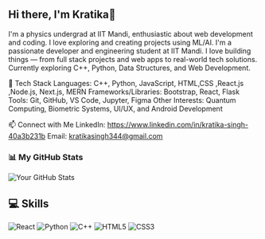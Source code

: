 ## Hi there, I'm Kratika👋

I'm a physics undergrad at IIT Mandi, enthusiastic about web development and coding. I love exploring and creating projects using ML/AI.
I'm a passionate developer and engineering student at IIT Mandi. I love building things — from full stack projects and web apps to real-world tech solutions. Currently exploring C++, Python, Data Structures, and Web Development. 

🔧 Tech Stack
Languages: C++, Python, JavaScript, HTML,CSS ,React.js ,Node.js, Next.js, MERN 
Frameworks/Libraries: Bootstrap, React, Flask
Tools: Git, GitHub, VS Code, Jupyter, Figma
Other Interests: Quantum Computing, Biometric Systems, UI/UX, and Android Development

📫 Connect with Me
LinkedIn: https://www.linkedin.com/in/kratika-singh-40a3b231b
Email: kratikasingh344@gmail.com

### 📊 My GitHub Stats

![Your GitHub Stats](https://github-readme-stats.vercel.app/api?username=kratika0529&show_icons=true&theme=dark&hide_border=true&border_radius=10)

## 💻 Skills

<p>
  <img src="https://img.shields.io/badge/React-20232A?style=for-the-badge&logo=react&logoColor=61DAFB" alt="React"/>
  <img src="https://img.shields.io/badge/Python-3776AB?style=for-the-badge&logo=python&logoColor=yellow" alt="Python"/>
  <img src="https://img.shields.io/badge/C++-00599C?style=for-the-badge&logo=c%2B%2B&logoColor=white" alt="C++"/>
  <img src="https://img.shields.io/badge/HTML5-E34F26?style=for-the-badge&logo=html5&logoColor=white" alt="HTML5"/>
  <img src="https://img.shields.io/badge/CSS3-1572B6?style=for-the-badge&logo=css3&logoColor=white" alt="CSS3"/>
</p>

<!--
**kratika0529/kratika0529** is a ✨ _special_ ✨ repository because its `README.md` (this file) appears on your GitHub profile.

Here are some ideas to get you started:

- 🔭 I’m currently working on ...
- 🌱 I’m currently learning ...
- 👯 I’m looking to collaborate on ...
- 🤔 I’m looking for help with ...
- 💬 Ask me about ...
- 📫 How to reach me: ...
- 😄 Pronouns: ...
- ⚡ Fun fact: ...
-->
